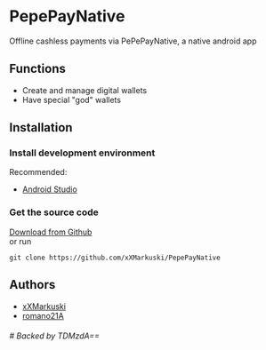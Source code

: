 # PepePayNative
Offline cashless payments via PePePayNative, a native android app

## Functions
* Create and manage digital wallets
* Have special "god" wallets
## Installation
### Install development environment
Recommended:
* [Android Studio](http://developer.android.com/intl/es/sdk/index.html)
### Get the source code
[Download from Github](https://github.com/xXMarkuski/PepePayNative/archive/master.zip) \
or run
```
git clone https://github.com/xXMarkuski/PepePayNative
```
## Authors
* [xXMarkuski](https://github.com/xXMarkuski)
* [romano21A](https://github.com/romano21A)
###### \# Backed by TDMzdA==
